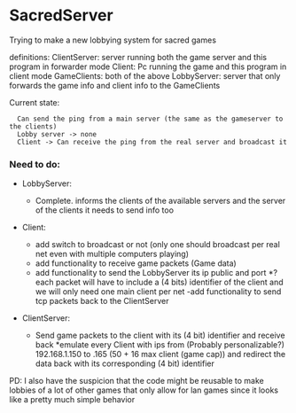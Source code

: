 # SacredServer
Trying to make a new lobbying system for sacred games

definitions:
  ClientServer: server running both the game server and this program in forwarder mode
  Client: Pc running the game and this program in client mode
  GameClients: both of the above
  LobbyServer: server that only forwards the game info and client info to the GameClients

Current state:
```
  Can send the ping from a main server (the same as the gameserver to the clients)
  Lobby server -> none
  Client -> Can receive the ping from the real server and broadcast it
```

### Need to do:
 * LobbyServer:
    - Complete. informs the clients of the available servers and the server of the clients it needs to send info too
 * Client:
    - add switch to broadcast or not (only one should broadcast per real net even with multiple computers playing)
    - add functionality to receive game packets (Game data) 
    - add functionality to send the LobbyServer its ip public and port
        *?each packet will have to include a (4 bits) identifier of the client and we will only need one main client per net
    -add  functionality to send tcp packets back to the ClientServer
   
 * ClientServer:
    - Send game packets to the client with its (4 bit) identifier and receive back
      *emulate every Client with ips from (Probably personalizable?) 192.168.1.150 to .165 (50 + 16 max client (game cap)) and redirect the data back with its corresponding (4 bit) identifier
    
PD: I also have the suspicion that the code might be reusable to make lobbies of a lot of other games that only allow for lan games since it looks like a pretty much simple behavior
